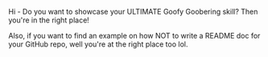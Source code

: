 Hi - Do you want to showcase your ULTIMATE Goofy Goobering skill? Then you're in the right place!

Also, if you want to find an example on how NOT to write a README doc for your GitHub repo, well you're at the right place too lol.

